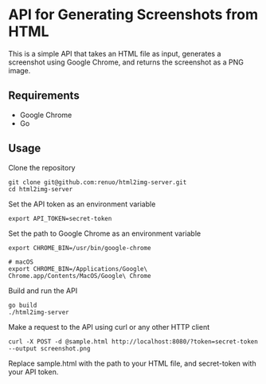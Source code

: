 # API for Generating Screenshots from HTML

This is a simple API that takes an HTML file as input, generates a screenshot using Google Chrome, and returns the screenshot as a PNG image.

## Requirements

- Google Chrome
- Go

## Usage

Clone the repository
```
git clone git@github.com:renuo/html2img-server.git
cd html2img-server
```

Set the API token as an environment variable
```
export API_TOKEN=secret-token
```

Set the path to Google Chrome as an environment variable
```
export CHROME_BIN=/usr/bin/google-chrome

# macOS
export CHROME_BIN=/Applications/Google\ Chrome.app/Contents/MacOS/Google\ Chrome
```

Build and run the API
```
go build
./html2img-server
```

Make a request to the API using curl or any other HTTP client
```
curl -X POST -d @sample.html http://localhost:8080/?token=secret-token --output screenshot.png 
```
Replace sample.html with the path to your HTML file, and secret-token with your API token.


